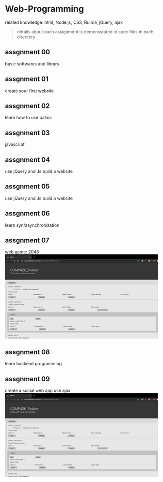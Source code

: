 # Web-Programming
related knowledge:
html,  Node.js, CSS, Bulma, jQuery, ajax
>details about each assignment is demonsstated in spec files in each directory
## assgnment 00
basic softwares and library
## assgnment 01
create your first website
## assgnment 02
learn how to use balma
## assgnment 03
javascript
## assgnment 04
use jQuery and Js build a website
## assgnment 05
use jQuery and Js build a website
## assgnment 06
learn syn/asynchronization
## assgnment 07
web game: 2048
![image for a09](https://github.com/HaochenQ/Web-Programming/blob/master/a09/Screen%20Shot%202019-11-25%20at%205.26.37%20pm.png)
## assgnment 08
learn backend programming
## assgnment 09
create a social web app use ajax
![image for a09](https://github.com/HaochenQ/Web-Programming/blob/master/a09/Screen%20Shot%202019-11-25%20at%205.26.37%20pm.png)
